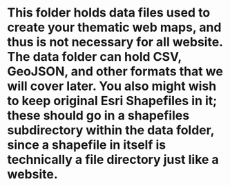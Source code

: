 # This folder holds data files used to create your thematic web maps, and thus is not necessary for all website.  The data folder can hold CSV, GeoJSON, and other formats that we will cover later. You also might wish to keep original Esri Shapefiles in it; these should go in a shapefiles subdirectory within the data folder, since a shapefile in itself is technically a file directory just like a website.